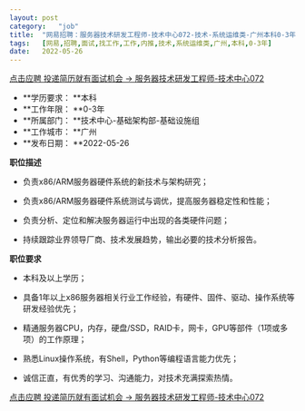 ```yaml
---
layout:	post
category:	"job"
title:	"网易招聘：服务器技术研发工程师-技术中心072-技术-系统运维类-广州本科0-3年"
tags:	[网易,招聘,面试,找工作,工作,内推,技术,系统运维类,广州,本科,0-3年]
date:	2022-05-26
---
```


[点击应聘 投递简历就有面试机会 ->  服务器技术研发工程师-技术中心072](http://mobile.bole.netease.com/bole/boleDetail?id=33691&employeeId=346f03c3cda5f04c&key=all)



- **学历要求： **本科
- **工作年限： **0-3年
- **所属部门： **技术中心-基础架构部-基础设施组
- **工作城市： **广州
- **发布日期： **2022-05-26



**职位描述**

* 负责x86/ARM服务器硬件系统的新技术与架构研究；    

* 负责x86/ARM服务器硬件系统测试与调优，提高服务器稳定性和性能；    

* 负责分析、定位和解决服务器运行中出现的各类硬件问题；    

* 持续跟踪业界领导厂商、技术发展趋势，输出必要的技术分析报告。    



**职位要求**

* 本科及以上学历；

* 具备1年以上x86服务器相关行业工作经验，有硬件、固件、驱动、操作系统等研发经验优先；

* 精通服务器CPU，内存，硬盘/SSD，RAID卡，网卡，GPU等部件（1项或多项）的工作原理；

* 熟悉Linux操作系统，有Shell，Python等编程语言能力优先；

* 诚信正直，有优秀的学习、沟通能力，对技术充满探索热情。



[点击应聘 投递简历就有面试机会 ->  服务器技术研发工程师-技术中心072](http://mobile.bole.netease.com/bole/boleDetail?id=33691&employeeId=346f03c3cda5f04c&key=all)